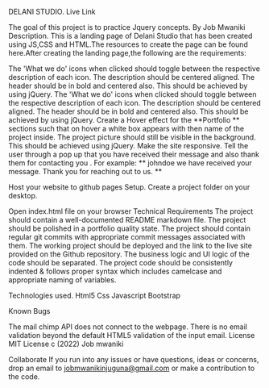 DELANI STUDIO.
Live Link

The goal of this project is to practice Jquery concepts.
By Job Mwaniki
Description.
This is a landing page of Delani Studio that has been created using JS,CSS and HTML.The resources to create the page can be found here.After creating the landing page,the following are the requirements:

The 'What we do' icons when clicked should toggle between the respective description of each icon. The description should be centered aligned. The header should be in bold and centered also. This should be achieved by using jQuery.
The 'What we do' icons when clicked should toggle between the respective description of each icon. The description should be centered aligned. The header should be in bold and centered also. This should be achieved by using jQuery.
Create a Hover effect for the **Portfolio ** sections such that on hover a white box appears with then name of the project inside. The project picture should still be visible in the background. This should be achieved using jQuery.
Make the site responsive.
Tell the user through a pop up that you have received their message and also thank them for contacting you . For example: ** johndoe we have received your message. Thank you for reaching out to us. **

Host your website to github pages
Setup.
Create a project folder on your desktop.

Open index.html file on your browser
Technical Requirements
The project should contain a well-documented README markdown file.
The project should be polished in a portfolio quality state.
The project should contain regular git commits with appropriate commit messages associated with them.
The working project should be deployed and the link to the live site provided on the Github repository.
The business logic and UI logic of the code should be separated.
The project code should be consistently indented & follows proper syntax which includes camelcase and appropriate naming of variables.

Technologies used.
Html5
Css
Javascript
Bootstrap

Known Bugs

The mail chimp API does not connect to the webpage.
There is no email validation beyond the default HTML5 validation of the input email.
License
MIT License c (2022) Job mwaniki

Collaborate
If you run into any issues or have questions, ideas or concerns, drop an email to jobmwanikinjuguna@gmail.com or make a contribution to the code.